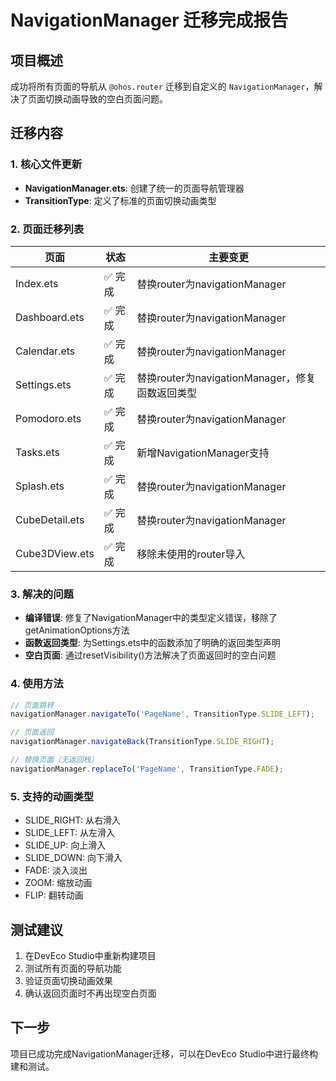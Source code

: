# NavigationManager 迁移完成报告

## 项目概述
成功将所有页面的导航从 `@ohos.router` 迁移到自定义的 `NavigationManager`，解决了页面切换动画导致的空白页面问题。

## 迁移内容

### 1. 核心文件更新
- **NavigationManager.ets**: 创建了统一的页面导航管理器
- **TransitionType**: 定义了标准的页面切换动画类型

### 2. 页面迁移列表
| 页面 | 状态 | 主要变更 |
|------|------|----------|
| Index.ets | ✅ 完成 | 替换router为navigationManager |
| Dashboard.ets | ✅ 完成 | 替换router为navigationManager |
| Calendar.ets | ✅ 完成 | 替换router为navigationManager |
| Settings.ets | ✅ 完成 | 替换router为navigationManager，修复函数返回类型 |
| Pomodoro.ets | ✅ 完成 | 替换router为navigationManager |
| Tasks.ets | ✅ 完成 | 新增NavigationManager支持 |
| Splash.ets | ✅ 完成 | 替换router为navigationManager |
| CubeDetail.ets | ✅ 完成 | 替换router为navigationManager |
| Cube3DView.ets | ✅ 完成 | 移除未使用的router导入 |

### 3. 解决的问题
- **编译错误**: 修复了NavigationManager中的类型定义错误，移除了getAnimationOptions方法
- **函数返回类型**: 为Settings.ets中的函数添加了明确的返回类型声明
- **空白页面**: 通过resetVisibility()方法解决了页面返回时的空白问题

### 4. 使用方法
```typescript
// 页面跳转
navigationManager.navigateTo('PageName', TransitionType.SLIDE_LEFT);

// 页面返回
navigationManager.navigateBack(TransitionType.SLIDE_RIGHT);

// 替换页面（无返回栈）
navigationManager.replaceTo('PageName', TransitionType.FADE);
```

### 5. 支持的动画类型
- SLIDE_RIGHT: 从右滑入
- SLIDE_LEFT: 从左滑入
- SLIDE_UP: 向上滑入
- SLIDE_DOWN: 向下滑入
- FADE: 淡入淡出
- ZOOM: 缩放动画
- FLIP: 翻转动画

## 测试建议
1. 在DevEco Studio中重新构建项目
2. 测试所有页面的导航功能
3. 验证页面切换动画效果
4. 确认返回页面时不再出现空白页面

## 下一步
项目已成功完成NavigationManager迁移，可以在DevEco Studio中进行最终构建和测试。